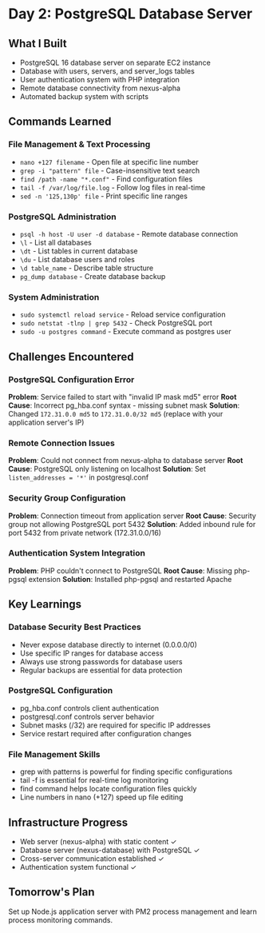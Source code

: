 # Day 2: PostgreSQL Database Server

## What I Built
- PostgreSQL 16 database server on separate EC2 instance
- Database with users, servers, and server_logs tables
- User authentication system with PHP integration
- Remote database connectivity from nexus-alpha
- Automated backup system with scripts

## Commands Learned

### File Management & Text Processing
- `nano +127 filename` - Open file at specific line number
- `grep -i "pattern" file` - Case-insensitive text search
- `find /path -name "*.conf"` - Find configuration files
- `tail -f /var/log/file.log` - Follow log files in real-time
- `sed -n '125,130p' file` - Print specific line ranges

### PostgreSQL Administration
- `psql -h host -U user -d database` - Remote database connection
- `\l` - List all databases
- `\dt` - List tables in current database
- `\du` - List database users and roles
- `\d table_name` - Describe table structure
- `pg_dump database` - Create database backup

### System Administration
- `sudo systemctl reload service` - Reload service configuration
- `sudo netstat -tlnp | grep 5432` - Check PostgreSQL port
- `sudo -u postgres command` - Execute command as postgres user

## Challenges Encountered

### PostgreSQL Configuration Error
**Problem**: Service failed to start with "invalid IP mask md5" error
**Root Cause**: Incorrect pg_hba.conf syntax - missing subnet mask
**Solution**: Changed `172.31.0.0 md5` to `172.31.0.0/32 md5` (replace with your application server's IP)

### Remote Connection Issues
**Problem**: Could not connect from nexus-alpha to database server
**Root Cause**: PostgreSQL only listening on localhost
**Solution**: Set `listen_addresses = '*'` in postgresql.conf

### Security Group Configuration
**Problem**: Connection timeout from application server
**Root Cause**: Security group not allowing PostgreSQL port 5432
**Solution**: Added inbound rule for port 5432 from private network (172.31.0.0/16)

### Authentication System Integration
**Problem**: PHP couldn't connect to PostgreSQL
**Root Cause**: Missing php-pgsql extension
**Solution**: Installed php-pgsql and restarted Apache

## Key Learnings

### Database Security Best Practices
- Never expose database directly to internet (0.0.0.0/0)
- Use specific IP ranges for database access
- Always use strong passwords for database users
- Regular backups are essential for data protection

### PostgreSQL Configuration
- pg_hba.conf controls client authentication
- postgresql.conf controls server behavior
- Subnet masks (/32) are required for specific IP addresses
- Service restart required after configuration changes

### File Management Skills
- grep with patterns is powerful for finding specific configurations
- tail -f is essential for real-time log monitoring
- find command helps locate configuration files quickly
- Line numbers in nano (+127) speed up file editing

## Infrastructure Progress
- Web server (nexus-alpha) with static content ✓
- Database server (nexus-database) with PostgreSQL ✓
- Cross-server communication established ✓
- Authentication system functional ✓

## Tomorrow's Plan
Set up Node.js application server with PM2 process management and learn process monitoring commands.
